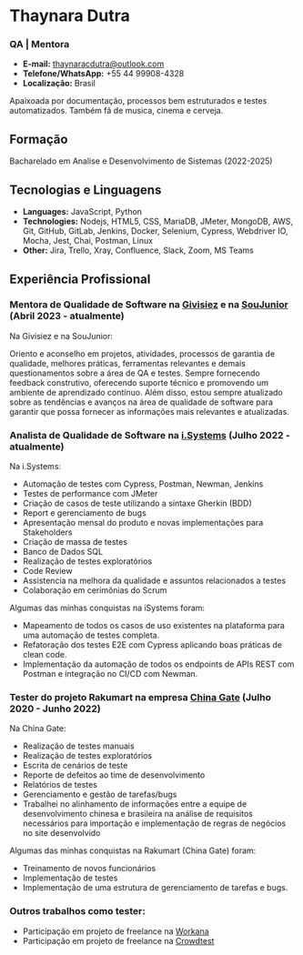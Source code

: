 # Thaynara Dutra
### QA | Mentora 

* **E-mail:** thaynaracdutra@outlook.com
* **Telefone/WhatsApp:** +55 44 99908-4328
* **Localização:** Brasil

Apaixoada por documentação, processos bem estruturados e testes automatizados. Também fã de musica, cinema e cerveja.

## Formação
Bacharelado em Analise e Desenvolvimento de Sistemas (2022-2025)

## Tecnologias e Linguagens

* **Languages:** JavaScript, Python
* **Technologies:** Nodejs, HTML5, CSS, MariaDB, JMeter, MongoDB, AWS, Git, GitHub, GitLab, Jenkins, Docker, Selenium, Cypress, Webdriver IO, Mocha, Jest, Chai, Postman, Linux
* **Other:** Jira, Trello, Xray, Confluence, Slack, Zoom, MS Teams

## Experiência Profissional

### Mentora de Qualidade de Software na [Givisiez](https://givisiez.com.br/mentoria-jdm/quality-assurance/) e na [SouJunior](https://www.soujunior.tech/) (Abril 2023 - atualmente)

Na Givisiez e na SouJunior:

Oriento e aconselho em projetos, atividades, processos de garantia de qualidade, melhores práticas, ferramentas relevantes e demais questionamentos sobre a área de QA e testes. Sempre fornecendo feedback construtivo, oferecendo suporte técnico e promovendo um ambiente de aprendizado contínuo. Além disso, estou sempre atualizado sobre as tendências e avanços na área de qualidade de software para garantir que possa fornecer as informações mais relevantes e atualizadas.

### Analista de Qualidade de Software na [i.Systems](https://https://systems.com.br/) (Julho 2022 - atualmente)

Na i.Systems:

- Automação de testes com Cypress, Postman, Newman, Jenkins
- Testes de performance com JMeter
- Criação de casos de teste utilizando a sintaxe Gherkin (BDD)
- Report e gerenciamento de bugs
- Apresentação mensal do produto e novas implementações para Stakeholders
- Criação de massa de testes
- Banco de Dados SQL
- Realização de testes exploratórios
- Code Review
- Assistencia na melhora da qualidade e assuntos relacionados a testes
- Colaboração em cerimônias do Scrum 

Algumas das minhas conquistas na iSystems foram:

- Mapeamento de todos os casos de uso existentes na plataforma para uma automação de testes completa.
- Refatoração dos testes E2E com Cypress aplicando boas práticas de clean code.
- Implementação da automação de todos os endpoints de APIs REST com Postman e integração no CI/CD com Newman.

### Tester do projeto Rakumart na empresa [China Gate](https://chinagate.com.br/)  (Julho 2020 - Junho 2022)

Na China Gate:

- Realização de testes manuais
- Realização de testes exploratórios
- Escrita de cenários de teste
- Reporte de defeitos ao time de desenvolvimento
- Relatórios de testes
- Gerenciamento e gestão de tarefas/bugs
- Trabalhei no alinhamento de informações entre a equipe de desenvolvimento chinesa e brasileira na análise de requisitos necessários para importação e implementação de regras de negócios no site desenvolvido

Algumas das minhas conquistas na Rakumart (China Gate) foram:

- Treinamento de novos funcionários
- Implementação de testes
- Implementação de uma estrutura de gerenciamento de tarefas e bugs.

### Outros trabalhos como tester:

* Participação em projeto de freelance na [Workana](https://www.workana.com/pt/)
* Participação em projeto de freelance na [Crowdtest](https://crowdtest.me/home/)
